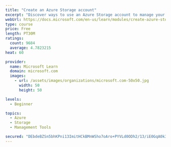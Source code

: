 ```yaml
---
title: "Create an Azure Storage account"
excerpt: "Discover ways to use an Azure Storage account to manage your data for billing, access, and storage location of your blobs, files, queues, and tables."
webUrl: https://docs.microsoft.com/en-us/learn/modules/create-azure-storage-account/
type: course
price: Free
length: PT30M
ratings:
  count: 9684
  average: 4.7823215
heat: 60

provider:
  name: Microsoft Learn
  domain: microsoft.com
  images:
    - url: /assets/images/organizations/microsoft.com-50x50.jpg
      width: 50
      height: 50

levels:
  - Beginner

topics:
  - Azure
  - Storage
  - Management Tools

secured: "DEbdeBZSn5bhKPni13ImitHCkBMnWSho7oAro+PYVLd0ODh2/13/iE0GqA0k3moQR1xM7tAm19El/5PWWDMJI49miXXr4jRuRaOIN6/q0C8jAXdWPK/S9naPrLYfsHg2m+n2pYFHAE2nN8yxlklf2pHS+61Tpej+LFCWkALFKbZxwr05yWn3hwL7P7ib+JgE821X5HlRwnPe9ZWXL5A3o7rI9qX1zNXK4UZPE/D6l+qvqNRmO1kf/aIw9+nbVP3LmGPecAq9UY/r1pchLoqGV85HDex0ovKH3PpXZ9XsTLz8ZVfyRu271i7TjSGy8/OOsAMSQKUiyWxzNJlOUL320Tn5KIFsI5VU4n52ugazBQIpCayDBYvOBPq9KTHIHZqDrfhNC6eqOQn55y7/CAoCfVXm+85KXPslEtwHUrSw5tk=;HkYSshbsM9Abcg4IfyXJVA=="
---
```


